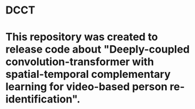 # DCCT

# This repository was created to release code about "Deeply-coupled convolution-transformer with spatial-temporal complementary learning for video-based person re-identification".
